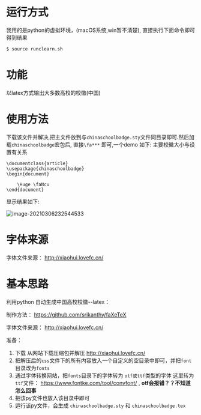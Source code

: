 # 运行方式

我用的是python的虚拟环境，(macOS系统,win暂不清楚), 直接执行下面命令即可得到结果

```bash
$ source runclearn.sh 
```

# 功能

以latex方式输出大多数高校的校徽(中国)

# 使用方法

下载该文件并解决,把主文件放到与`chinaschoolbadge.sty`文件同目录即可.然后加载`chinaschoolbadge`宏包后, 直接`\fa***` 即可,一个demo 如下: 主要校徽大小与设置有关系

```
\documentclass{article}
\usepackage{chinaschoolbadge}
\begin{document}

    \Huge \faNcu
\end{document}
```

显示结果如下:

![image-20210306232544533](../../Library/Application%20Support/typora-user-images/image-20210306232544533.png)

# 字体来源

字体文件来源：  http://xiaohui.lovefc.cn/


# 基本思路

利用python 自动生成中国高校校徽--latex：

制作方法： https://github.com/srikanthy/faXeTeX

字体文件来源：  http://xiaohui.lovefc.cn/

准备：

1. 下载 从网站下载压缩包并解压 http://xiaohui.lovefc.cn/
2. 把解压后的`css`文件下的所有内容放入一个自定义的空目录中即可，并把`font`目录改为`fonts`
3. 通过字体转换网站，把`fonts`目录下的字体转为 `otf或ttf`类型的字体
    这里转为`ttf`文件：  https://www.fontke.com/tool/convfont/ , **otf会报错？？不知道怎么回事**
4. 把该py文件也放入该目录中即可
5. 运行该py文件，会生成 `chinaschoolbadge.sty` 和 `chinaschoolbadge.tex`